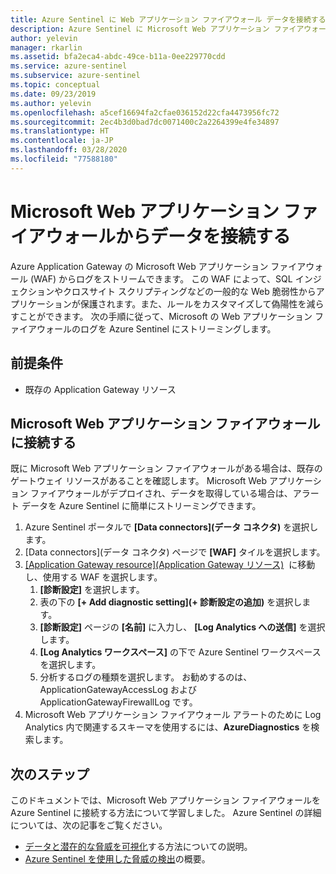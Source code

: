 ```yaml
---
title: Azure Sentinel に Web アプリケーション ファイアウォール データを接続する
description: Azure Sentinel に Microsoft Web アプリケーション ファイアウォール データを接続する方法について説明します。
author: yelevin
manager: rkarlin
ms.assetid: bfa2eca4-abdc-49ce-b11a-0ee229770cdd
ms.service: azure-sentinel
ms.subservice: azure-sentinel
ms.topic: conceptual
ms.date: 09/23/2019
ms.author: yelevin
ms.openlocfilehash: a5cef16694fa2cfae036152d22cfa4473956fc72
ms.sourcegitcommit: 2ec4b3d0bad7dc0071400c2a2264399e4fe34897
ms.translationtype: HT
ms.contentlocale: ja-JP
ms.lasthandoff: 03/28/2020
ms.locfileid: "77588180"
---
```

# <a name="connect-data-from-microsoft-web-application-firewall"></a>Microsoft Web アプリケーション ファイアウォールからデータを接続する



Azure Application Gateway の Microsoft Web アプリケーション ファイアウォール (WAF) からログをストリームできます。 この WAF によって、SQL インジェクションやクロスサイト スクリプティングなどの一般的な Web 脆弱性からアプリケーションが保護されます。また、ルールをカスタマイズして偽陽性を減らすことができます。 次の手順に従って、Microsoft の Web アプリケーション ファイアウォールのログを Azure Sentinel にストリーミングします。


## <a name="prerequisites"></a>前提条件

- 既存の Application Gateway リソース

## <a name="connect-to-microsoft-web-application-firewall"></a>Microsoft Web アプリケーション ファイアウォールに接続する

既に Microsoft Web アプリケーション ファイアウォールがある場合は、既存のゲートウェイ リソースがあることを確認します。
Microsoft Web アプリケーション ファイアウォールがデプロイされ、データを取得している場合は、アラート データを Azure Sentinel に簡単にストリーミングできます。
    
1. Azure Sentinel ポータルで **[Data connectors]\(データ コネクタ\)** を選択します。
1. [Data connectors]\(データ コネクタ\) ページで **[WAF]** タイルを選択します。
1. [[Application Gateway resource]\(Application Gateway リソース\)](https://ms.portal.azure.com/#blade/HubsExtension/BrowseAllResourcesBlade/resourceType/Microsoft.Network%2FapplicationGateways)  に移動し、使用する WAF を選択します。
    1. **[診断設定]** を選択します。
    1. 表の下の **[+ Add diagnostic setting]\(+ 診断設定の追加\)** を選択します。
    1. **[診断設定]** ページの **[名前]** に入力し、 **[Log Analytics への送信]** を選択します。
    1. **[Log Analytics ワークスペース]** の下で Azure Sentinel ワークスペースを選択します。
    1. 分析するログの種類を選択します。 お勧めするのは、ApplicationGatewayAccessLog および ApplicationGatewayFirewallLog です。
1. Microsoft Web アプリケーション ファイアウォール アラートのために Log Analytics 内で関連するスキーマを使用するには、**AzureDiagnostics** を検索します。

## <a name="next-steps"></a>次のステップ
このドキュメントでは、Microsoft Web アプリケーション ファイアウォールを Azure Sentinel に接続する方法について学習しました。 Azure Sentinel の詳細については、次の記事をご覧ください。
- [データと潜在的な脅威を可視化](quickstart-get-visibility.md)する方法についての説明。
- [Azure Sentinel を使用した脅威の検出](tutorial-detect-threats-built-in.md)の概要。
